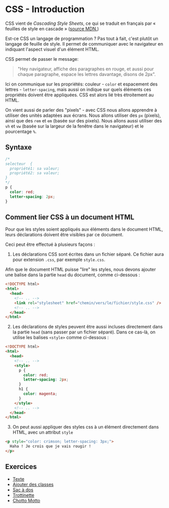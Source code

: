# CSS - Introduction

CSS vient de _Cascading Style Sheets_, ce qui se traduit en français par « feuilles de style en cascade » ([source MDN.](https://developer.mozilla.org/en-US/docs/Web/CSS))

Est-ce CSS un langage de programmation ? Pas tout à fait, c'est plutôt un langage de feuille de style. Il permet de communiquer avec le navigateur en indiquant l'aspect visuel d'un élément HTML.

CSS permet de passer le message:

> "Hey navigateur, affiche des paragraphes en rouge, et aussi pour chaque paragraphe, espace les lettres davantage, disons de 2px".

Ici on communique sur les propriétés: couleur - `color` et espacement des lettres - `letter-spacing`, mais aussi on indique sur quels éléments ces propriétés doivent être appliquées. CSS est alors lié très étroitement au HTML.

On vient aussi de parler des "pixels" - avec CSS nous allons apprendre à utiliser des unités adaptées aux écrans. Nous allons utiliser des `px` (pixels), ainsi que des `rem` et `em` (basée sur des pixels). Nous allons aussi utiliser des `vh` et `vw` (basée sur la largeur de la fenêtre dans le navigateur) et le pourcentage `%`.

## Syntaxe

```css
/*
selecteur  {
  propriété1: sa valeur;
  propriété2: sa valeur;
}
*/
p {
  color: red;
  letter-spacing: 2px;
}
```

## Comment lier CSS à un document HTML

Pour que les styles soient appliqués aux éléments dans le document HTML, leurs déclarations doivent être visibles par ce document.

Ceci peut être effectué à plusieurs façons :

1. Les déclarations CSS sont écrites dans un fichier séparé. Ce fichier aura pour extension `.css`, par exemple `style.css`.

Afin que le document HTML puisse "lire" les styles, nous devons ajouter une balise dans la partie `head` du document, comme ci-dessous :

```html
<!DOCTYPE html>
<html>
  <head>
    <!-- .. -->
    <link rel="stylesheet" href="chemin/vers/le/fichier/style.css" />
    <!-- .. -->
  </head>
</html>
```

2. Les déclarations de styles peuvent être aussi incluses directement dans la partie `head` (sans passer par un fichier séparé). Dans ce cas-là, on utilise les balises `<style>` comme ci-dessous :

```html
<!DOCTYPE html>
<html>
  <head>
    <!-- .. -->
    <style>
      p {
        color: red;
        letter-spacing: 2px;
      }
      h1 {
        color: magenta;
      }
    </style>
    <!-- .. -->
  </head>
</html>
```

3. On peut aussi appliquer des styles css à un élément directement dans HTML, avec un attribut `style`

```html
<p style="color: crimson; letter-spacing: 3px;">
  Haha ! Je crois que je vais rougir !
</p>
```

## Exercices

- [Texte](https://codepen.io/alyra/pen/XWmGaxE)
- [Ajouter des classes](https://codepen.io/alyra/pen/VwvRzRJ)
- [Sac à dos](https://codepen.io/alyra/pen/LYpwabq)
- [Trottinette ](https://codepen.io/alyra/pen/abvMLBM)
- [Chotto Motto](https://github.com/pehaa/hardfork-ex-chotto-motto)
